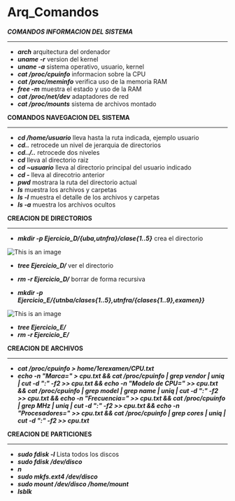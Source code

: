 # Arq_Comandos

*****COMANDOS INFORMACION DEL SISTEMA*****
*******************************************

- ***arch***                 arquitectura del ordenador
- ***uname -r***             version del kernel
- ***unane -a***             sistema operativo, usuario, kernel
- ***cat /proc/cpuinfo***    informacion sobre la CPU
- ***cat /proc/meminfo***    verifica uso de la memoria RAM
- ***free -m***              muestra el estado y uso de la RAM
- ***cat /proc/net/dev***    adaptadores de red
- ***cat /proc/mounts***     sistema de archivos montado


******COMANDOS NAVEGACION DEL SISTEMA******
*******************************************

- ***cd /home/usuario***      lleva hasta la ruta indicada, ejemplo usuario
- ***cd..***                  retrocede un nivel de jerarquia de directorios
- ***cd../..***               retrocede dos niveles
- ***cd***                    lleva al directorio raiz
- ***cd ~usuario***           lleva al directorio principal del usuario indicado
- ***cd -***                  lleva al direcotrio anterior
- ***pwd***                   mostrara la ruta del directorio actual
- ***ls***                    muestra los archivos y carpetas
- ***ls -l***                 muestra el detalle de los archivos y carpetas
- ***ls -a***                 muestra los archivos ocultos


**********CREACION DE DIRECTORIOS**********
*******************************************
- ***mkdir -p Ejercicio_D/{uba,utnfra}/clase{1..5}***     crea el directorio

![This is an image](https://i.postimg.cc/L4C5P7VW/subir1.png)
- ***tree Ejercicio_D/***                                 ver el directorio   
- ***rm -r  Ejercicio_D/***                               borrar de forma recursiva

- ***mkdir -p Ejercicio_E/{utnba/clases{1..5},utnfra/{clases{1..9},examen}}***

![This is an image](https://i.postimg.cc/SRBprWRn/subir2.png)
- ***tree Ejercicio_E/***                                   
- ***rm -r  Ejercicio_E/***


**********CREACION DE ARCHIVOS**********
*******************************************
- ***cat /proc/cpuinfo > home/1erexamen/CPU.txt***
- ***echo -n "Marca=" > cpu.txt && cat /proc/cpuinfo | grep vendor | uniq | cut -d ":" -f2 >> cpu.txt && echo -n "Modelo de CPU=" >> cpu.txt && cat /proc/cpuinfo | grep model | grep name | uniq | cut -d ":" -f2 >> cpu.txt && echo -n "Frecuencia=" >> cpu.txt && cat /proc/cpuinfo | grep MHz | uniq | cut -d ":" -f2 >> cpu.txt && echo -n "Procesadores=" >> cpu.txt  &&  cat /proc/cpuinfo | grep cores | uniq | cut -d ":" -f2 >> cpu.txt***


**********CREACION DE PARTICIONES**********
*******************************************

- ***sudo fdisk -l***  Lista todos los discos
- ***sudo fdisk /dev/disco***
- ***n***
- ***sudo mkfs.ext4 /dev/disco***
- ***sudo mount /dev/disco /home/mount***
- ***lsblk***


